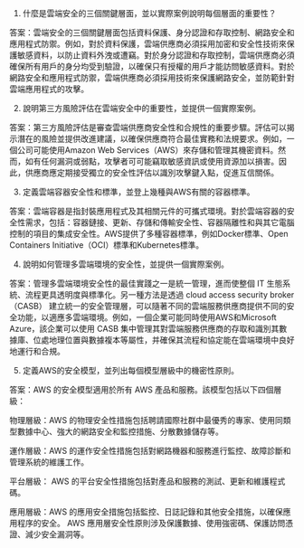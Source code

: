 

1. 什麼是雲端安全的三個關鍵層面，並以實際案例說明每個層面的重要性？

答案：雲端安全的三個關鍵層面包括資料保護、身分認證和存取控制、網路安全和應用程式防禦。例如，對於資料保護，雲端供應商必須採用加密和安全性技術來保護敏感資料，以防止資料外洩或遭竊。對於身分認證和存取控制，雲端供應商必須確保所有用戶的身分均受到驗證，以確保只有授權的用戶才能訪問敏感資料。對於網路安全和應用程式防禦，雲端供應商必須採用技術來保護網路安全，並防範針對雲端應用程式的攻擊。

2. 說明第三方風險評估在雲端安全中的重要性，並提供一個實際案例。

答案：第三方風險評估是審查雲端供應商安全性和合規性的重要步驟。評估可以揭示潛在的風險並提供改進建議，以確保供應商符合最佳實務和法規要求。例如，一個公司可能使用Amazon Web Services（AWS）來存儲和管理其機密資料。然而，如有任何漏洞或弱點，攻擊者可可能竊取敏感資訊或使用資源加以損害。因此，供應商應定期接受獨立的安全性評估以識別攻擊鍵入點，促進互信關係。

3. 定義雲端容器安全性和標準，並登上幾種與AWS有關的容器標準。

答案：雲端容器是指封裝應用程式及其相關元件的可攜式環境。對於雲端容器的安全性需求，包括：容器鏈接、更新、存儲和傳輸安全性、容器隔離性和與其它電腦控制的項目的集成安全性。AWS提供了多種容器標準，例如Docker標準、Open Containers Initiative（OCI）標準和Kubernetes標準。

4. 說明如何管理多雲端環境的安全性，並提供一個實際案例。

答案：管理多雲端環境安全性的最佳實踐之一是統一管理，進而使整個 IT 生態系統、流程更具透明度與標準化。另一種方法是透過 cloud access security broker （CASB） 建立統一的安全管理層，可以隨著不同的雲端服務供應商提供不同的安全功能，以適應多雲端環境。例如，一個企業可能同時使用AWS和Microsoft Azure，該企業可以使用 CASB 集中管理其對雲端服務供應商的存取和識別其數據庫、位處地理位置與數據複本等屬性，并確保其流程和協定能在雲端環境中良好地運行和合規。

5. 定義AWS的安全模型，並列出每個模型層級中的機密性原則。

答案：AWS 的安全模型適用於所有 AWS 產品和服務。該模型包括以下四個層級：

物理層級：AWS 的物理安全性措施包括聘請國際社群中最優秀的專家、使用同類型數據中心、強大的網路安全和監控措施、分散數據儲存等。

運作層級：AWS 的運作安全性措施包括對網路機器和服務進行監控、故障診斷和管理系統的維護工作。

平台層級： AWS 的平台安全性措施包括對產品和服務的測試、更新和維護程式碼。

應用層級：AWS 的應用安全措施包括監控、日誌記錄和其他安全措施，以確保應用程序的安全。 AWS 應用層安全性原則涉及保護數據、使用強密碼、保護訪問憑證、減少安全漏洞等。